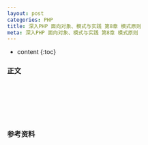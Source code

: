 ```yaml
---
layout: post
categories: PHP
title: 深入PHP 面向对象、模式与实践 第8章 模式原则
meta: 深入PHP 面向对象、模式与实践 第8章 模式原则
---
```

* content
{:toc}

### 正文


<br/><br/><br/><br/><br/>
### 参考资料




